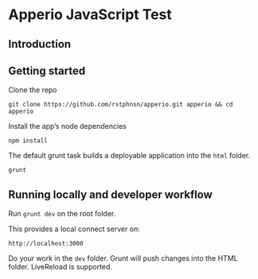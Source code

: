 # Apperio JavaScript Test

## Introduction

## Getting started

Clone the repo

`git clone https://github.com/rstphnsn/apperio.git apperio && cd apperio`

Install the app’s node dependencies

`npm install`

The default grunt task builds a deployable application into the `html` folder.

`grunt`

## Running locally and developer workflow

Run `grunt dev` on the root folder.

This provides a local connect server on:

`http://localhost:3000`

Do your work in the `dev` folder. Grunt will push changes into the HTML folder. LiveReload is supported.
